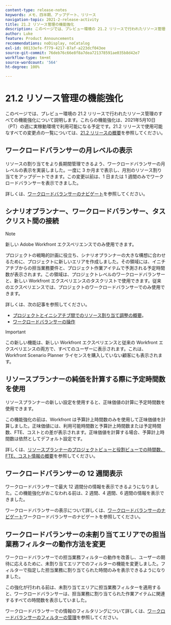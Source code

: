 ```yaml
---
content-type: release-notes
keywords: メモ、四半期、アップデート、リリース
navigation-topic: 2021-2-release-activity
title: 21.2 リソース管理の機能強化
description: このページでは、プレビュー環境の 21.2 リリースで行われたリソース管理のすべての機能強化について説明します。これらの機能強化は、2021年5月10日（PT）の週に実稼動環境で利用可能になる予定です。21.2 リリースで使用できるすべての変更点のリストについては、21.2 リリースの概要を参照してください。
author: Luke
feature: Product Announcements
recommendations: noDisplay, noCatalog
exl-id: 00133efe-f779-4217-87af-a223dcf043ee
source-git-commit: 76deb76c66e8f8a7dea721378591ae035b8d42e7
workflow-type: tm+mt
source-wordcount: '564'
ht-degree: 100%

---
```


# 21.2 リソース管理の機能強化

このページでは、プレビュー環境の 21.2 リリースで行われたリソース管理のすべての機能強化について説明します。これらの機能強化は、2021年5月10日（PT）の週に実稼動環境で利用可能になる予定です。21.2 リリースで使用可能なすべての変更点の一覧については、[21.2 リリースの概要](../../../product-announcements/product-releases/21.2-release-activity/21-2-release-overview.md)を参照してください。

## ワークロードバランサーの月レベルの表示

リソースの割り当てをより長期間管理できるよう、ワークロードバランサーの月レベルの表示を実装しました。一度に 3 か月まで表示し、月別のリソース割り当てをアップデートできます。この変更以前は、1 日または 1 週間のみでワークロードバランサーを表示できました。

詳しくは、[ワークロードバランサーのナビゲート](../../../resource-mgmt/workload-balancer/navigate-the-workload-balancer.md)を参照してください。

## シナリオプランナー、ワークロードバランサー、タスクリスト間の接続

>[!NOTE]
>
>新しい Adobe Workfront エクスペリエンスでのみ使用できます。

プロジェクトの戦略的計画に役立ち、シナリオプランナーの大きな構想に合わせるために、プロジェクトに新しいエリアを作成しました。その領域には、イニチアチブからの担当業務要件と、プロジェクト作業アイテムで予測される予定時間数が表示されます。この領域は、プロジェクトレベルのワークロードバランサーと、新しい Workfront エクスペリエンスのタスクリストで使用できます。従来のエクスペリエンスでは、プロジェクトのワークロードバランサーでのみ使用できます。

詳しくは、次の記事を参照してください。

* [プロジェクトとイニシアチブ間でのリソース割り当て調整の概要](../../../scenario-planner/overview-reconcile-allocations-between-projects-initiatives.md)。
* [ワークロードバランサーの操作](../../../resource-mgmt/workload-balancer/navigate-the-workload-balancer.md)

>[!IMPORTANT]
>
>この新しい機能は、新しい Workfront エクスペリエンスと従来の Workfront エクスペリエンスの両方で、すべてのユーザーに表示されます。これは、Workfront Scenario Planner ライセンスを購入していない顧客にも表示されます。

## リソースプランナーの純価を計算する際に予定時間数を使用

リソースプランナーの新しい設定を使用すると、正味価値の計算に予定時間数を使用できます。

この機能強化の前は、Workfront は予算計上時間数のみを使用して正味価値を計算しました。正味価値には、利用可能時間数と予算計上時間数または予定時間数、FTE、コストとの差が表示されます。正味価値を計算する場合、予算計上時間数は依然としてデフォルト設定です。

詳しくは、[リソースプランナーのプロジェクトビューと役割ビューでの時間数、FTE、コスト情報の概要](../../../resource-mgmt/resource-planning/overview-of-planner-hour-fte-cost-information-in-role-project-views.md)を参照してください。

## ワークロードバランサーの 12 週間表示

ワークロードバランサーで最大 12 週間分の情報を表示できるようになりました。この機能強化がおこなわれる前は、2 週間、4 週間、6 週間の情報を表示できました。

ワークロードバランサーの表示について詳しくは、[ワークロードバランサーのナビゲート](../../../resource-mgmt/workload-balancer/navigate-the-workload-balancer.md)ワークロードバランサーのナビゲートを参照してください。

## ワークロードバランサーの未割り当てエリアでの担当業務フィルターの動作方法を変更

ワークロードバランサーでの担当業務フィルターの動作を改善し、ユーザーの期待に応えるために、未割り当てエリアでのフィルターの機能を変更しました。フィルターで指定した担当業務に割り当てられた時間のみを表示できるようになりました。

この強化が行われる前は、未割り当てエリアに担当業務フィルターを適用すると、ワークロードバランサーは、担当業務に割り当てられた作業アイテムに関連するすべての時間数を表示していました。

ワークロードバランサーでの情報のフィルタリングについて詳しくは、[ワークロードバランサーのフィルターの管理](../../../resource-mgmt/workload-balancer/filter-information-workload-balancer.md)を参照してください。
